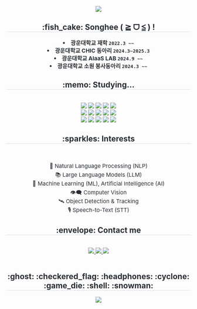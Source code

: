 <div align= "center">
  <img src="https://capsule-render.vercel.app/api?type=waving&color=7e7c7c&height=180&text=Hello%20World!&animation=&fontColor=ffffff&fontSize=50" />
</div>

<div align= "center"> 
  <h2 style="border-bottom: 1px solid #d8dee4; color: #282d33;"> :fish_cake: Songhee ( ≧ ᗜ ≦ ) ! </h2>  
  <div style="font-weight: 700; font-size: 15px; text-align: center; color: #282d33;"> 
    <li> 광운대학교 재학 <code>2022.3 ~~</code> </li>
    <li> 광운대학교 CHIC 동아리 <code>2024.3~2025.3</code></li>
    <li> 광운대학교 AIaaS LAB <code>2024.9 ~~</code> 
    <li> 광운대학교 소원 봉사동아리 <code>2024.3 ~~</code> 
  </div> 
</div>

<div align= "center">
  <h2 style="border-bottom: 1px solid #d8dee4; color: #282d33;"> :memo: Studying... </h2> <br> 
  <div style="margin: 0 auto; text-align: center;" align= "center"> 
    <img src="https://img.shields.io/badge/C-A8B9CC?style=social&logo=C&logoColor=white">
    <img src="https://img.shields.io/badge/C++-00599C?style=social&logo=C%2B%2B&logoColor=white">
    <img src="https://img.shields.io/badge/Bootstrap-7952B3?style=social&logo=Bootstrap&logoColor=white">
    <img src="https://img.shields.io/badge/Discord-5865F2?style=social&logo=Discord&logoColor=white">
    <img src="https://img.shields.io/badge/Figma-F24E1E?style=social&logo=Figma&logoColor=white">
    <br/>
    <img src="https://img.shields.io/badge/Github-181717?style=social&logo=Github&logoColor=white">
    <img src="https://img.shields.io/badge/Java-007396?style=social&logo=Java&logoColor=white">
    <img src="https://img.shields.io/badge/Javascript-F7DF1E?style=social&logo=Javascript&logoColor=white">
    <img src="https://img.shields.io/badge/MongoDB-47A248?style=social&logo=MongoDB&logoColor=white">
    <img src="https://img.shields.io/badge/MySQL-4479A1?style=social&logo=MySQL&logoColor=white">
    <br/>
    <img src="https://img.shields.io/badge/Node.js-339933?style=social&logo=Node.js&logoColor=white">
    <img src="https://img.shields.io/badge/Notion-000000?style=social&logo=Notion&logoColor=white">
    <img src="https://img.shields.io/badge/Python-3776AB?style=social&logo=Python&logoColor=white">
    <img src="https://img.shields.io/badge/PyTorch-EE4C2C?style=social&logo=PyTorch&logoColor=white">
    <img src="https://img.shields.io/badge/React-61DAFB?style=social&logo=React&logoColor=white">
    <br/>
    
  </div>
</div>

<!-- 🌟 Interests Section 추가 -->
<div align="center">
  <h2 style="border-bottom: 1px solid #d8dee4; color: #282d33;"> :sparkles: Interests </h2> <br>
  <div style="font-size: 15px; text-align: center; color: #282d33; line-height: 1.6;">
    
 🧠 Natural Language Processing (NLP)<br>
 📚 Large Language Models (LLM)<br>
 🤖 Machine Learning (ML), Artificial Intelligence (AI)<br>
 👁️‍🗨️ Computer Vision<br>
 🛰️ Object Detection & Tracking<br>
 🎙️ Speech-to-Text (STT)<br>
  </div>
</div>

<div align="center">
  <h2 style="border-bottom: 1px solid #d8dee4; color: #282d33;"> :envelope: Contact me </h2> <br> 
  <div align="center"> 
    <a href="mailto:jungsonghui@gmail.com"> 
      <img src="https://img.shields.io/badge/Gmail-EA4335?style=social&logo=Gmail&logoColor=white&link=mailto:jungsonghui@gmail.com"> 
    </a>
    <a href="#"> 
      <img src="https://img.shields.io/badge/Notion-000000?style=social&logo=Notion&logoColor=white"> 
    </a>
    <a href="#"> 
      <img src="https://img.shields.io/badge/Slack-4A154B?style=social&logo=Slack&logoColor=white"> 
    </a>
  </div> <br> 
</div>


<div align= "center"> 
  <h2 style="border-bottom: 1px solid #d8dee4; color: #282d33;"> :ghost: :checkered_flag: :headphones: :cyclone: :game_die: :shell: :snowman: </h2> 
  <div align= "center"> 
    <img src="https://github-readme-stats.vercel.app/api?username=jeongsonghui&bg_color=180,000000,&title_color=000000&text_color=000000" />
  </div>
</div>
